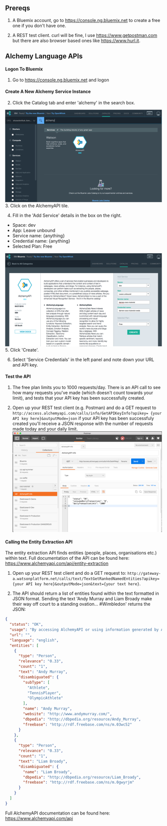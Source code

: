 ## Prereqs
1. A Bluemix account, go to https://console.ng.bluemix.net to create a free one if you don't have one.

2. A REST test client. curl will be fine, I use https://www.getpostman.com but there are also browser based ones like https://www.hurl.it.

## Alchemy Language APIs
#### Logon To Bluemix
1. Go to https://console.ng.bluemix.net and logon

#### Create A New Alchemy Service Instance
2. Click the Catalog tab and enter 'alchemy' in the search box.

 ![alt text](readme-images/readme-1.png "Search for AlchemyAPI")
3. Click on the AlchemyAPI tile.

4. Fill in the 'Add Service' details in the box on the right.
  * Space: dev
  * App: Leave unbound
  * Service name: {anything}
  * Credential name: {anything}
  * Selected Plan: Free

 ![alt text](readme-images/readme-2.png "Create Alchemy service")
5. Click 'Create'.

6. Select 'Service Credentials' in the left panel and note down your URL and API key.

#### Test the API
1. The free plan limits you to 1000 requests/day. There is an API call to see how many requests you've made (which doesn't count towards your limit), and tests that your API key has been successfully created.

2. Open up your REST test client (e.g. Postman) and do a GET request to `http://access.alchemyapi.com/calls/info/GetAPIKeyInfo?apikey= {your API key here}&outputMode=json` if your API key has been successfuly created you'll receive a JSON response with the number of requests made today and your daily limit.
![alt text](readme-images/readme-3.png "AlchemyAPI Key Info")

#### Calling the Entity Extraction API
The entity extraction API finds entities (people, places, organisations etc.) within text.  Full documentation of the API can be found here: https://www.alchemyapi.com/api/entity-extraction

1. Open up your REST test client and do a GET request to: `http://gateway-a.watsonplatform.net/calls/text/TextGetRankedNamedEntities?apikey={your API key here}&outputMode=json&text={your text here}`.

2. The API should return a list of entities found within the text formatted in JSON format.  Sending the text 'Andy Murray and Liam Broady make their way off court to a standing ovation... #Wimbledon' returns the JSON:
```json
{
  "status": "OK",
  "usage": "By accessing AlchemyAPI or using information generated by AlchemyAPI, you are agreeing to be bound by the AlchemyAPI Terms of Use: http://www.alchemyapi.com/company/terms.html",
  "url": "",
  "language": "english",
  "entities": [
    {
      "type": "Person",
      "relevance": "0.33",
      "count": "1",
      "text": "Andy Murray",
      "disambiguated": {
        "subType": [
          "Athlete",
          "TennisPlayer",
          "OlympicAthlete"
        ],
        "name": "Andy Murray",
        "website": "http://www.andymurray.com/",
        "dbpedia": "http://dbpedia.org/resource/Andy_Murray",
        "freebase": "http://rdf.freebase.com/ns/m.03wc52"
      }
    },
    {
      "type": "Person",
      "relevance": "0.33",
      "count": "1",
      "text": "Liam Broady",
      "disambiguated": {
        "name": "Liam Broady",
        "dbpedia": "http://dbpedia.org/resource/Liam_Broady",
        "freebase": "http://rdf.freebase.com/ns/m.0gwyrjm"
      }
    }
  ]
}
```



Full AlchemyAPI documentation can be found here: https://www.alchemyapi.com/api
